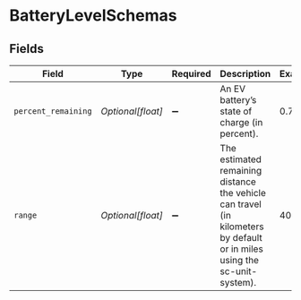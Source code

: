 # BatteryLevelSchemas


## Fields

| Field                                                                                                                    | Type                                                                                                                     | Required                                                                                                                 | Description                                                                                                              | Example                                                                                                                  |
| ------------------------------------------------------------------------------------------------------------------------ | ------------------------------------------------------------------------------------------------------------------------ | ------------------------------------------------------------------------------------------------------------------------ | ------------------------------------------------------------------------------------------------------------------------ | ------------------------------------------------------------------------------------------------------------------------ |
| `percent_remaining`                                                                                                      | *Optional[float]*                                                                                                        | :heavy_minus_sign:                                                                                                       | An EV battery’s state of charge (in percent).                                                                            | 0.75                                                                                                                     |
| `range`                                                                                                                  | *Optional[float]*                                                                                                        | :heavy_minus_sign:                                                                                                       | The estimated remaining distance the vehicle can travel (in kilometers by default or in miles using the sc-unit-system). | 40.5                                                                                                                     |